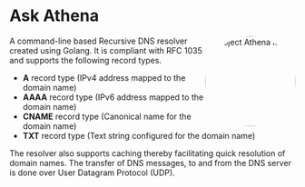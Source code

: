 # Ask Athena

<img src="https://mkbalaji.pages.dev/project-athena/project-athena.png" style="border-radius:50%" align="right" width="159px" alt="Project Athena logo">

A command-line based Recursive DNS resolver created using Golang. It is compliant with RFC 1035 and supports the following record types.

- **A** record type (IPv4 address mapped to the domain name)
- **AAAA** record type (IPv6 address mapped to the domain name)
- **CNAME** record type (Canonical name for the domain name)
- **TXT** record type (Text string configured for the domain name)

The resolver also supports caching thereby facilitating quick resolution of domain names. The transfer of DNS messages, to and from the DNS server is done over User Datagram Protocol (UDP).
